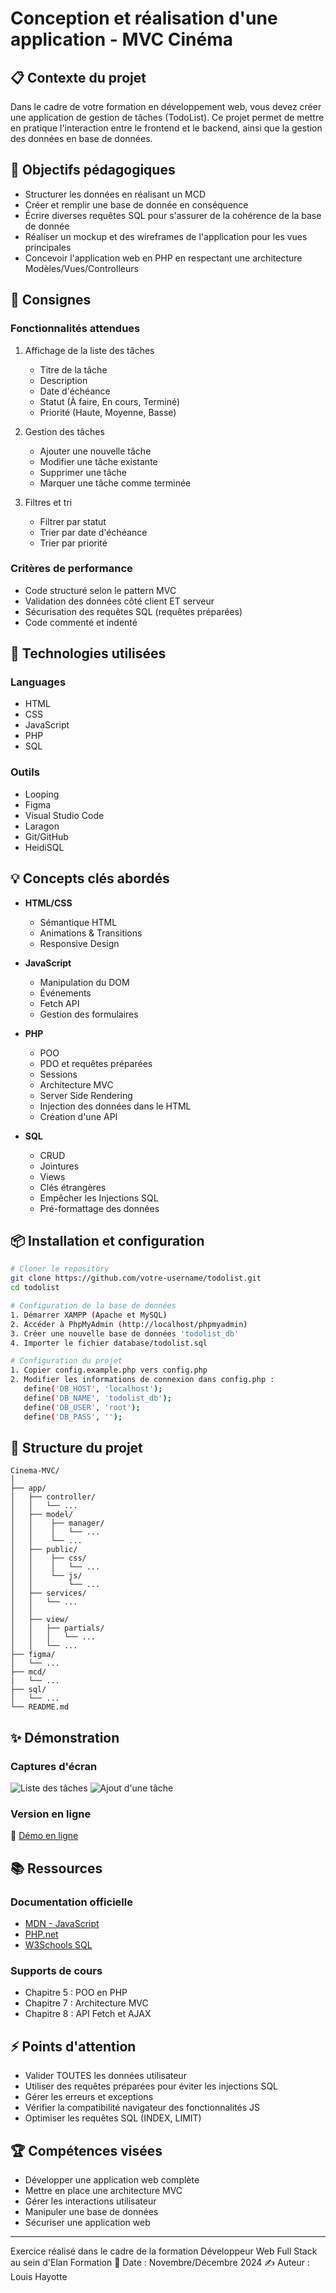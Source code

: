 # Conception et réalisation d'une application - MVC Cinéma

## 📋 Contexte du projet
Dans le cadre de votre formation en développement web, vous devez créer une application de gestion de tâches (TodoList). Ce projet permet de mettre en pratique l'interaction entre le frontend et le backend, ainsi que la gestion des données en base de données.

## 🎯 Objectifs pédagogiques
- Structurer les données en réalisant un MCD 
- Créer et remplir une base de donnée en conséquence
- Écrire diverses requêtes SQL pour s'assurer de la cohérence de la base de donnée
- Réaliser un mockup et des wireframes de l'application pour les vues principales
- Concevoir l'application web en PHP en respectant une architecture Modèles/Vues/Controlleurs

## 📝 Consignes
### Fonctionnalités attendues
1. Affichage de la liste des tâches
   - Titre de la tâche
   - Description
   - Date d'échéance
   - Statut (À faire, En cours, Terminé)
   - Priorité (Haute, Moyenne, Basse)

2. Gestion des tâches
   - Ajouter une nouvelle tâche
   - Modifier une tâche existante
   - Supprimer une tâche
   - Marquer une tâche comme terminée

3. Filtres et tri
   - Filtrer par statut
   - Trier par date d'échéance
   - Trier par priorité

### Critères de performance
- Code structuré selon le pattern MVC
- Validation des données côté client ET serveur
- Sécurisation des requêtes SQL (requêtes préparées)
- Code commenté et indenté

## 🔧 Technologies utilisées
### Languages
- HTML
- CSS
- JavaScript
- PHP
- SQL

### Outils
- Looping
- Figma
- Visual Studio Code
- Laragon
- Git/GitHub
- HeidiSQL

## 💡 Concepts clés abordés
- **HTML/CSS**
  - Sémantique HTML
  - Animations & Transitions
  - Responsive Design
  
- **JavaScript**
  - Manipulation du DOM
  - Événements
  - Fetch API
  - Gestion des formulaires
  
- **PHP**
  - POO
  - PDO et requêtes préparées
  - Sessions
  - Architecture MVC
  - Server Side Rendering
  - Injection des données dans le HTML
  - Création d'une API
  
- **SQL**
  - CRUD
  - Jointures
  - Views
  - Clés étrangères
  - Empêcher les Injections SQL
  - Pré-formattage des données

## 📦 Installation et configuration
```bash
# Cloner le repository
git clone https://github.com/votre-username/todolist.git
cd todolist

# Configuration de la base de données
1. Démarrer XAMPP (Apache et MySQL)
2. Accéder à PhpMyAdmin (http://localhost/phpmyadmin)
3. Créer une nouvelle base de données 'todolist_db'
4. Importer le fichier database/todolist.sql

# Configuration du projet
1. Copier config.example.php vers config.php
2. Modifier les informations de connexion dans config.php :
   define('DB_HOST', 'localhost');
   define('DB_NAME', 'todolist_db');
   define('DB_USER', 'root');
   define('DB_PASS', '');
```

## 🚀 Structure du projet
```
Cinema-MVC/
│
├── app/
│   ├── controller/
│   │   └── ...
│   ├── model/
│   │    ├── manager/
│   │    │   └── ...
│   │    └── ...
│   ├── public/
│   │    ├── css/
│   │    │   └── ...
│   │    └── js/
│   │        └── ...
│   ├── services/
│   │   └── ...
│   │
│   ├── view/
│   │   ├── partials/
│   │   │   └── ...
│   │   └── ...
├── figma/
│   └── ...
├── mcd/
|   └── ...
├── sql/
│   └── ...
└── README.md
```

## ✨ Démonstration
### Captures d'écran
![Liste des tâches](assets/images/tasks-list.png)
![Ajout d'une tâche](assets/images/add-task.png)

### Version en ligne
🔗 [Démo en ligne](http://votre-demo.com)

## 📚 Ressources
### Documentation officielle
- [MDN - JavaScript](https://developer.mozilla.org/fr/docs/Web/JavaScript)
- [PHP.net](https://www.php.net/manual/fr/)
- [W3Schools SQL](https://www.w3schools.com/sql/)

### Supports de cours
- Chapitre 5 : POO en PHP
- Chapitre 7 : Architecture MVC
- Chapitre 8 : API Fetch et AJAX

## ⚡ Points d'attention
- Valider TOUTES les données utilisateur
- Utiliser des requêtes préparées pour éviter les injections SQL
- Gérer les erreurs et exceptions
- Vérifier la compatibilité navigateur des fonctionnalités JS
- Optimiser les requêtes SQL (INDEX, LIMIT)

## 🏆 Compétences visées
- Développer une application web complète
- Mettre en place une architecture MVC
- Gérer les interactions utilisateur
- Manipuler une base de données
- Sécuriser une application web

---
Exercice réalisé dans le cadre de la formation Développeur Web Full Stack au sein d'Elan Formation
📅 Date : Novembre/Décembre 2024
✍️ Auteur : Louis Hayotte
